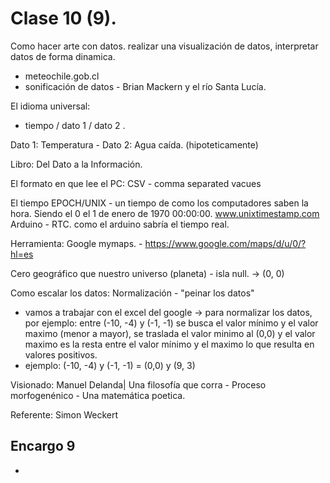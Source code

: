 # Clase 10 (9). 

Como hacer arte con datos. realizar una visualización de datos, interpretar datos de forma dinamica. 
- meteochile.gob.cl
- sonificación de datos - Brian Mackern y el río Santa Lucía.

El idioma universal: 
- tiempo / dato 1 / dato 2 .

Dato 1: Temperatura - Dato 2: Agua caída. (hipoteticamente) 

Libro: Del Dato a la Información. 

El formato en que lee el PC: CSV - comma separated vacues 

El tiempo EPOCH/UNIX - un tiempo de como los computadores saben la hora. Siendo el 0 el 1 de enero de 1970 00:00:00. 
www.unixtimestamp.com 
Arduino - RTC. como el arduino sabría el tiempo real. 

Herramienta: Google mymaps. - https://www.google.com/maps/d/u/0/?hl=es

Cero geográfico que nuestro universo (planeta) - isla null. -> (0, 0) 

Como escalar los datos: Normalización - "peinar los datos"
- vamos a trabajar con el excel del google -> para normalizar los datos, por ejemplo: entre (-10, -4) y (-1, -1) se busca el valor mínimo y el valor maximo (menor a mayor), se traslada el valor minimo al (0,0) y el valor maximo es la resta entre el valor mínimo y el maximo lo que resulta en valores positivos.
- ejemplo: (-10, -4) y (-1, -1) = (0,0) y (9, 3)

Visionado: Manuel Delanda| Una filosofía que corra - Proceso morfogenénico - Una matemática poetica. 

Referente: Simon Weckert 

## Encargo 9
- 

